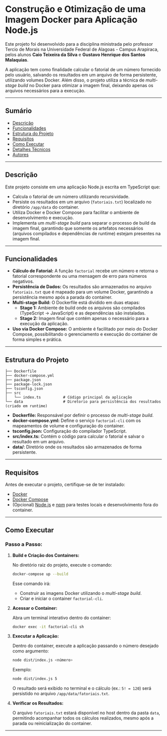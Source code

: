 # Construção e Otimização de uma Imagem Docker para Aplicação Node.js

Este projeto foi desenvolvido para a disciplina ministrada pelo professor Tercio de Morais na Universidade Federal de Alagoas - Campus Arapiraca, pelos alunos **Caio Teixeira da Silva** e **Gustavo Henrique dos Santos Malaquias**.

A aplicação tem como finalidade calcular o fatorial de um número fornecido pelo usuário, salvando os resultados em um arquivo de forma persistente, utilizando volumes Docker. Além disso, o projeto utiliza a técnica de _multi-stage build_ no Docker para otimizar a imagem final, deixando apenas os arquivos necessários para a execução.

---

## Sumário

- [Descrição](#descrição)
- [Funcionalidades](#funcionalidades)
- [Estrutura do Projeto](#estrutura-do-projeto)
- [Requisitos](#requisitos)
- [Como Executar](#como-executar)
- [Detalhes Técnicos](#detalhes-técnicos)
- [Autores](#autores)

---

## Descrição

Este projeto consiste em uma aplicação Node.js escrita em TypeScript que:
- Calcula o fatorial de um número utilizando recursividade.
- Persiste os resultados em um arquivo (`fatoriais.txt`) localizado no diretório `/app/data` do container.
- Utiliza Docker e Docker Compose para facilitar o ambiente de desenvolvimento e execução.
- Implementa um _multi-stage build_ para separar o processo de build da imagem final, garantindo que somente os artefatos necessários (arquivos compilados e dependências de runtime) estejam presentes na imagem final.

---

## Funcionalidades

- **Cálculo de Fatorial:** A função `factorial` recebe um número e retorna o fatorial correspondente ou uma mensagem de erro para números negativos.
- **Persistência de Dados:** Os resultados são armazenados no arquivo `fatoriais.txt` que é mapeado para um volume Docker, garantindo a persistência mesmo após a parada do container.
- **Multi-stage Build:** O Dockerfile está dividido em duas etapas:
  - **Stage 1:** Ambiente de build onde os arquivos são compilados (TypeScript → JavaScript) e as dependências são instaladas.
  - **Stage 2:** Imagem final que contém apenas o necessário para a execução da aplicação.
- **Uso via Docker Compose:** O ambiente é facilitado por meio do Docker Compose, possibilitando o gerenciamento e execução do container de forma simples e prática.

---

## Estrutura do Projeto

```plaintext
├── Dockerfile
├── docker-compose.yml
├── package.json
├── package-lock.json
├── tsconfig.json
├── src
│   └── index.ts          # Código principal da aplicação
└── data                  # Diretorio para persistência dos resultados (criado em runtime)
```

- **Dockerfile:** Responsável por definir o processo de _multi-stage build_.
- **docker-compose.yml:** Define o serviço `factorial-cli` com os mapeamentos de volume e configuração do container.
- **tsconfig.json:** Configuração do compilador TypeScript.
- **src/index.ts:** Contém o código para calcular o fatorial e salvar o resultado em um arquivo.
- **data/**: Diretório onde os resultados são armazenados de forma persistente.

---

## Requisitos

Antes de executar o projeto, certifique-se de ter instalado:

- [Docker](https://www.docker.com/get-started)
- [Docker Compose](https://docs.docker.com/compose/install/)
- (Opcional) [Node.js](https://nodejs.org/) e [npm](https://www.npmjs.com/) para testes locais e desenvolvimento fora do container.

---

## Como Executar

### Passo a Passo:

1. **Build e Criação dos Containers:**

   No diretório raiz do projeto, execute o comando:

   ```bash
   docker-compose up --build
   ```

   Esse comando irá:
   - Construir as imagens Docker utilizando o _multi-stage build_.
   - Criar e iniciar o container `factorial-cli`.

2. **Acessar o Container:**

   Abra um terminal interativo dentro do container:

   ```bash
   docker exec -it factorial-cli sh
   ```

3. **Executar a Aplicação:**

   Dentro do container, execute a aplicação passando o número desejado como argumento:

   ```bash
   node dist/index.js <número>
   ```

   Exemplo:

   ```bash
   node dist/index.js 5
   ```

   O resultado será exibido no terminal e o cálculo (ex.: `5! = 120`) será persistido no arquivo `/app/data/fatoriais.txt`.

4. **Verificar os Resultados:**

   O arquivo `fatoriais.txt` estará disponível no host dentro da pasta `data`, permitindo acompanhar todos os cálculos realizados, mesmo após a parada ou reinicialização do container.

---